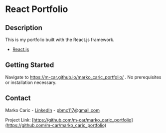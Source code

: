 # React Portfolio

## Description

This is my portfolio built with the React.js framework.

- [React.js](https://reactjs.org/)

## Getting Started

Navigate to https://m-car.github.io/marko_caric_portfolio/ .
No prerequisites or installation necessary.

## Contact

Marko Caric - [LinkedIn](https://www.linkedin.com/in/markocaric/) - pbmc117@gmail.com

Project Link: [https://github.com/m-car/marko_caric_portfolio](https://github.com/m-car/marko_caric_portfolio)

[linkedin-url]: https://linkedin.com/in/markocaric
[linkedin-shield]: https://img.shields.io/badge/-LinkedIn-black.svg?style=for-the-badge&logo=linkedin&colorB=555
